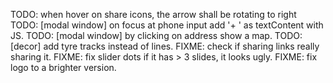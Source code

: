 TODO: when hover on share icons, the arrow shall be rotating to right
TODO: [modal window] on focus at phone input add '+ ' as textContent with JS.
TODO: [modal window] by clicking on address show a map.
TODO: [decor] add tyre tracks instead of lines.
FIXME: check if sharing links really sharing it.
FIXME: fix slider dots if it has > 3 slides, it looks ugly.
FIXME: fix logo to a brighter version.